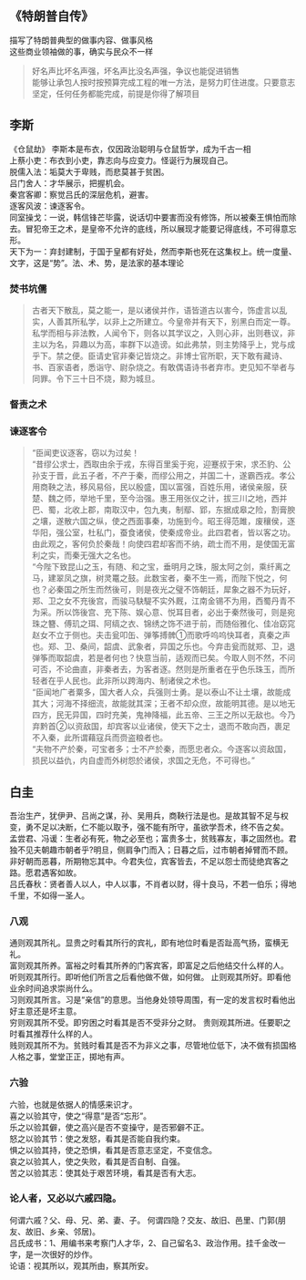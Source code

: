 ## 《特朗普自传》
描写了特朗普典型的做事内容、做事风格  
这些商业领袖做的事，确实与民众不一样  
>好名声比坏名声强，坏名声比没名声强，争议也能促进销售  
能够让承包人按时按预算完成工程的唯一方法，是努力盯住进度。只要意志坚定，任何任务都能完成，前提是你得了解项目



## 李斯
《仓鼠劫》
李斯本是布衣，仅因政治聪明与仓鼠哲学，成为千古一相  
上蔡小吏：布衣到小吏，靠志向与应变力。怪诞行为展现自己。  
脱儒入法：垢莫大于卑贱，而悲莫甚于贫困。  
吕门舍人：才华展示，把握机会。  
秦宫客卿：察觉吕氏的深层危机，避害。  
逐客风波：谏逐客令。  
同室操戈：一说，韩信锋芒毕露，说话切中要害而没有修饰，所以被秦王惧怕而除去。冒犯帝王之术，是皇帝不允许的底线，所以展现才能要记得底线，不可得意忘形。  
天下为一：弃封建制，于国于皇都有好处，然而李斯也死在这集权上。统一度量、文字，这是“势”。法、术、势，是法家的基本理论  
### 焚书坑儒
>古者天下散乱，莫之能一，是以诸侯并作，语皆道古以害今，饰虚言以乱实，人善其所私学，以非上之所建立。今皇帝并有天下，别黑白而定一尊。私学而相与非法教，人闻令下，则各以其学议之，入则心非，出则巷议，非主以为名，异趣以为高，率群下以造谤。如此弗禁，则主势降乎上，党与成乎下。禁之便。臣请史官非秦记皆烧之。非博士官所职，天下敢有藏诗、书、百家语者，悉诣守、尉杂烧之。有敢偶语诗书者弃市。吏见知不举者与同罪。令下三十日不烧，黥为城旦。  

### 督责之术  

### 谏逐客令
>“臣闻吏议逐客，窃以为过矣！  
“昔缪公求士，西取由余于戎，东得百里奚于宛，迎蹇叔于宋，求丕豹、公孙支于晋，此五子者，不产于秦，而缪公用之，并国二十，遂霸西戎。孝公用商鞅之法，移风易俗，民以殷盛，国以富强，百姓乐用，诸侯亲服，获楚、魏之师，举地千里，至今治强。惠王用张仪之计，拔三川之地，西并巴、蜀，北收上郡，南取汉中，包九夷，制鄢、郢，东据成皋之险，割膏腴之壤，遂散六国之纵，使之西面事秦，功施到今。昭王得范雎，废穰侯，逐华阳，强公室，杜私门，蚕食诸侯，使秦成帝业。此四君者，皆以客之功。由此观之，客何负於秦哉！向使四君却客而不纳，疏士而不用，是使国无富利之实，而秦无强大之名也。  
“今陛下致昆山之玉，有随、和之宝，垂明月之珠，服太阿之剑，乘纤离之马，建翠凤之旗，树灵鼍之鼓。此数宝者，秦不生一焉，而陛下悦之，何也？必秦国之所生而然後可，则是夜光之璧不饰朝廷，犀象之器不为玩好，郑、卫之女不充後宫，而骏马駃騠不实外厩，江南金锡不为用，西蜀丹青不为采。所以饰後宫、充下陈、娱心意、悦耳目者，必出于秦然後可，则是宛珠之簪、傅玑之珥、阿缟之衣、锦绣之饰不进于前，而随俗雅化、佳冶窈窕赵女不立于侧也。夫击瓮叩缶、弹筝搏髀①而歌呼呜呜快耳者，真秦之声也。郑、卫、桑间，韶虞、武象者，异国之乐也。今弃击瓮而就郑、卫，退弹筝而取韶虞，若是者何也？快意当前，适观而已矣。今取人则不然，不问可否，不论曲直，非秦者去，为客者逐。然则是所重者在乎色乐珠玉，而所轻者在乎人民也。此非所以跨海内、制诸侯之术也。  
“臣闻地广者粟多，国大者人众，兵强则士勇。是以泰山不让土壤，故能成其大；河海不择细流，故能就其深；王者不却众庶，故能明其德。是以地无四方，民无异国，四时充美，鬼神降福，此五帝、三王之所以无敌也。今乃弃黔首②以资敌国，却宾客以业诸侯，使天下之士，退而不敢向西，裹足不入秦，此所谓藉寇兵而赍盗粮者也。  
“夫物不产於秦，可宝者多；士不产於秦，而愿忠者众。今逐客以资敌国，损民以益仇，内自虚而外树怨於诸侯，求国之无危，不可得也。”  


## 白圭
吾治生产，犹伊尹、吕尚之谋，孙、吴用兵，商鞅行法是也。是故其智不足与权变，勇不足以决断，仁不能以取予，强不能有所守，虽欲学吾术，终不告之矣。  
孟尝君、冯谖：生者必有死，物之必至也；富贵多士，贫贱寡友，事之固然也。君独不见夫朝趣市朝者乎?明旦，侧肩争门而入；日暮之后，过市朝者掉臂而不顾。非好朝而恶暮，所期物忘其中。今君失位，宾客皆去，不足以怨士而徒绝宾客之路。愿君遇客如故。  
吕氏春秋：贤者善人以人，中人以事，不肖者以财，得十良马，不若一伯乐；得地千里，不如得一圣人。  
### 八观
通则观其所礼。显贵之时看其所行的宾礼，即有地位时看是否趾高气扬，蛮横无礼。  
富则观其所养。富裕之时看其所养的门客宾客，即富足之后他结交什么样的人。  
听则观其所行。即听他们所言之后看他做不做，如何做。 止则观其所好。即看他业余时间追求崇尚什么。    
习则观其所言。习是“亲信”的意思。当他身处领导周围，有一定的发言权时看他出好主意还是坏主意。  
穷则观其所不受。即穷困之时看其是否不受非分之财。 贵则观其所进。任要职之时看其推荐什么样的人。  
贱则观其所不为。贫贱时看其是否不为非义之事，尽管地位低下，决不做有损国格人格之事，堂堂正正，掷地有声。     
### 六验
六验，也就是依据人的情感来识才。      
喜之以验其守，使之“得意”是否“忘形”。  
乐之以验其僻，使之高兴是否不变操守，是否邪僻不正。  
怒之以验其节：使之发怒，看其是否能自我约束。  
惧之以验其持，使之恐惧，看其是否意志坚定，不变信念。  
哀之以验其人，使之失败，看其是否自制、自强。  
苦之以验其志：使其处于艰苦环境，看其是否有大志。       
### 论人者，又必以六戚四隐。
何谓六戚？父、母、兄、弟、妻、子。  何谓四隐？交友、故旧、邑里、门郭(朋友、故旧、乡亲、邻居)。  
吕氏成书：1、用编书来考察门人才华，2、自己留名3、政治作用。挂千金改一字，是一次很好的炒作。  
论语：视其所以，观其所由，察其所安。  
